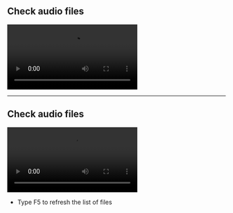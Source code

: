 ## Check audio files

![](./etc/screencasts/sppas-demo01-audioroamer-selectchannel.mp4)

-----------------------------

## Check audio files

![](./etc/screencasts/sppas-demo02-audioroamer.mp4)

* Type  F5 to refresh the list of files

